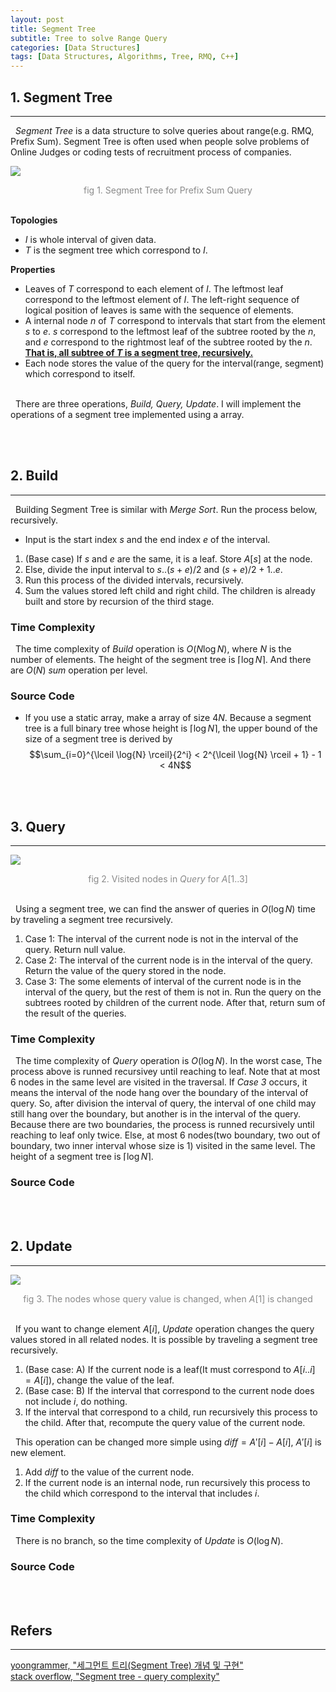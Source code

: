 ```yaml
---
layout: post
title: Segment Tree
subtitle: Tree to solve Range Query
categories: [Data Structures]
tags: [Data Structures, Algorithms, Tree, RMQ, C++]
---
```

## 1. Segment Tree
<hr>
&nbsp;&nbsp;<i>Segment Tree</i> is a data structure to solve queries about range(e.g. RMQ, Prefix Sum). Segment Tree is often used when people solve problems of Online Judges or coding tests of recruitment process of companies.

<img src = "https://user-images.githubusercontent.com/80208196/217886781-a96f3d7e-9d08-4d3d-a8ae-4b8ff142b9a5.png"><center><span style = "opacity:0.5">fig 1. Segment Tree for Prefix Sum Query</span></center><br/>

<b>Topologies</b>

- $I$ is whole interval of given data.
- $T$ is the segment tree which correspond to $I$.

<b>Properties</b>

- Leaves of $T$ correspond to each element of $I$. The leftmost leaf correspond to the leftmost element of $I$. The left-right sequence of logical position of leaves is same with the sequence of elements.
- A internal node $n$ of $T$ correspond to intervals that start from the element $s$ to $e$. $s$ correspond to the leftmost leaf of the subtree rooted by the $n$, and $e$ correspond to the rightmost leaf of the subtree rooted by the $n$. <u><b>That is, all subtree of $T$ is a segment tree, recursively.</b></u>
- Each node stores the value of the query for the interval(range, segment) which correspond to itself.

<br/>
&nbsp;&nbsp;There are three operations, <i>Build, Query, Update</i>. I will implement the operations of a segment tree implemented using a array.

<br/><br/>

## 2. Build
<hr>
&nbsp;&nbsp;Building Segment Tree is similar with <i>Merge Sort</i>. Run the process below, recursively.

- Input is the start index $s$ and the end index $e$ of the interval.
1. (Base case) If $s$ and $e$ are the same, it is a leaf. Store $A[s]$ at the node.
2. Else, divide the input interval to $s..(s+e)/2$ and $(s+e)/2+1..e$.
3. Run this process of the divided intervals, recursively.
4. Sum the values stored left child and right child. The children is already built and store by recursion of the third stage.

### Time Complexity
&nbsp;&nbsp;The time complexity of <i>Build</i> operation is $O(N \log{N})$, where $N$ is the number of elements. The height of the segment tree is $\lceil \log{N} \rceil$. And there are $O(N)$ <i>sum</i> operation per level.

### Source Code

<script src="https://gist.github.com/unsik6/404205df9c6cd43f1d8bd9627b0e45b7.js"></script>

- If you use a static array, make a array of size $4N$. Because a segment tree is a full binary tree whose height is $\lceil \log{N} \rceil$, the upper bound of the size of a segment tree is derived by $$\sum_{i=0}^{\lceil \log{N} \rceil}{2^i} < 2^{\lceil \log{N} \rceil + 1} - 1 < 4N$$

<br/><br/>

## 3. Query
<hr>

<img src = "https://user-images.githubusercontent.com/80208196/217905040-2c0059df-92bf-4959-b952-3c06b46a834d.png"><center><span style = "opacity:0.5">fig 2. Visited nodes in <i>Query</i> for $A[1..3]$</span></center><br/>

&nbsp;&nbsp;Using a segment tree, we can find the answer of queries in $O(\log{N})$ time by traveling a segment tree recursively.

1. Case 1: The interval of the current node is not in the interval of the query. Return null value.
2. Case 2: The interval of the current node is in the interval of the query. Return the value of the query stored in the node.
3. Case 3: The some elements of interval of the current node is in the interval of the query, but the rest of them is not in. Run the query on the subtrees rooted by children of the current node. After that, return sum of the result of the queries.

### Time Complexity
&nbsp;&nbsp;The time complexity of <i>Query</i> operation is $O(\log{N})$. In the worst case, The process above is runned recursivey until reaching to leaf. Note that at most 6 nodes in the same level are visited in the traversal. If <i>Case 3</i> occurs, it means the interval of the node hang over the boundary of the interval of query. So, after division the interval of query, the interval of one child may still hang over the boundary, but another is in the interval of the query. Because there are two boundaries, the process is runned recursively until reaching to leaf only twice. Else, at most 6 nodes(two boundary, two out of boundary, two inner interval whose size is 1) visited in the same level. The height of a segment tree is $\lceil \log{N} \rceil$.

### Source Code

<script src="https://gist.github.com/unsik6/67af4c420b9da2b01f269efd5818c5bc.js"></script>

<br/><br/>

## 2. Update
<hr>

<img src = "https://user-images.githubusercontent.com/80208196/217912410-79b0b3db-ce4f-43c5-aafc-0bfe835ee122.png"><center><span style = "opacity:0.5">fig 3. The nodes whose query value is changed, when $A[1]$ is changed</span></center><br/>

&nbsp;&nbsp;If you want to change element $A[i]$, <i>Update</i> operation changes the query values stored in all related nodes. It is possible by traveling a segment tree recursively.

1. (Base case: A) If the current node is a leaf(It must correspond to $A[i..i]=A[i]$), change the value of the leaf.
2. (Base case: B) If the interval that correspond to the current node does not include $i$, do nothing.
3. If the interval that correspond to a child, run recursively this process to the child. After that, recompute the query value of the current node.

&nbsp;&nbsp;This operation can be changed more simple using $diff = A'[i] - A[i]$, $A'[i]$ is new element.

1. Add $diff$ to the value of the current node.
3. If the current node is an internal node, run recursively this process to the child which correspond to the interval that includes $i$.

### Time Complexity
&nbsp;&nbsp;There is no branch, so the time complexity of <i>Update</i> is $O(\log{N})$.

### Source Code

<script src="https://gist.github.com/unsik6/0a0c04579d93cbda3224f4c3189c556f.js"></script>

<br/><br/>

## Refers
<hr/>
<a href = "https://yoongrammer.tistory.com/103">yoongrammer, "세그먼트 트리(Segment Tree) 개념 및 구현"</a><br/>
<a href = "https://stackoverflow.com/questions/30236813/segment-tree-query-complexity">stack overflow, "Segment tree - query complexity"</a><br/>